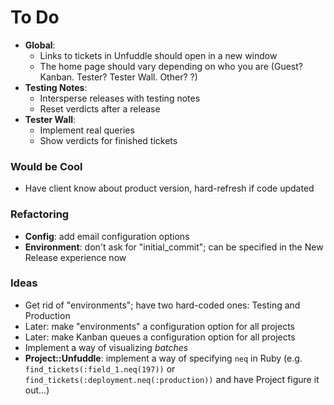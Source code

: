# To Do

 - **Global**:
   - Links to tickets in Unfuddle should open in a new window
   - The home page should vary depending on who you are (Guest? Kanban. Tester? Tester Wall. Other? ?)
 - **Testing Notes**:
   - Intersperse releases with testing notes
   - Reset verdicts after a release
 - **Tester Wall**:
   - Implement real queries
   - Show verdicts for finished tickets

### Would be Cool

 - Have client know about product version, hard-refresh if code updated

### Refactoring

 - **Config**: add email configuration options
 - **Environment**: don't ask for "initial_commit"; can be specified in the New Release experience now

### Ideas

 - Get rid of "environments"; have two hard-coded ones: Testing and Production
 - Later: make "environments" a configuration option for all projects
 - Later: make Kanban queues a configuration option for all projects
 - Implement a way of visualizing _batches_
 - **Project::Unfuddle**: implement a way of specifying `neq` in Ruby (e.g. `find_tickets(:field_1.neq(197))` or `find_tickets(:deployment.neq(:production))` and have Project figure it out...)
